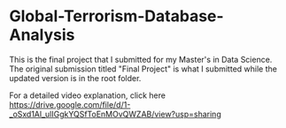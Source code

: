 # Global-Terrorism-Database-Analysis
This is the final project that I submitted for my Master's in Data Science. 
The original submission titled "Final Project" is what I submitted while the 
updated version is in the root folder.

For a detailed video explanation, click here
https://drive.google.com/file/d/1-_oSxd1Al_ulIGgkYQSfToEnMOvQWZAB/view?usp=sharing
